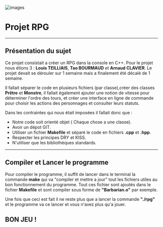 ![images](306px-ISO_C++_Logo.svg)
# Projet RPG
---
## Présentation du sujet 


Ce projet consistait a créer un RPG dans la console en C++. Pour le projet nous étions 3 : **Louis TEILLIAIS**, **Tao BOURMAUD** et **Arnaud CLAVIER**. Le projet devait se dérouler sur 1 semaine mais a finalement été décalé de 1 semaine. 

Il fallait séparer le code en plusieurs fichiers (par classe),créer des classes **Prêtre** et **Monstre**, il fallait également ajouter une notion de vitesse pour déterminer l'ordre des tours, et créer une interface en ligne de commande pour choisir les actions des personnages et consulter leurs statuts.

Dans les contraintes qui nous était imposées il fallait donc que :
- Notre code soit orienté objet ( Chaque chose a une classe).
- Avoir un dépot GIT. 
- Utiliser un fichier **Makefile** et séparé le code en fichiers **.cpp** et **.hpp**. 
- Respecter les principes DRY et KISS.
- N'utiliser que les  bibliothèques standards.

--- 
## Compiler et Lancer le programme 

Pour compiler le programme, il suffit de lancer dans le terminal la commande **make** qui va "compiler et mettre a jour" tout les fichiers utiles au bon fonctionnement du programme. Tout ces fichier sont ajoutés dans le fichier **Makefile** et sont compiler sous forme de **"Barbarian.o"** par exemple. 

Une fois que ceci est fait il ne reste plus que a lancer la commande **"./rpg"** et le programme va ce lancer et vous n'avez plus qu'a jouer.

## BON JEU ! 
